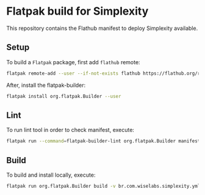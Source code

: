 # Flatpak build for Simplexity
This repository contains the Flathub manifest to deploy Simplexity available.

## Setup
To build a `Flatpak` package, first add `flathub` remote:

```sh
flatpak remote-add --user --if-not-exists flathub https://flathub.org/repo/flathub.flatpakrepo
```

After, install the flatpak-builder:

```sh
flatpak install org.flatpak.Builder --user
```

## Lint
To run lint tool in order to check manifest, execute:

```sh
flatpak run --command=flatpak-builder-lint org.flatpak.Builder manifest br.com.wiselabs.simplexity.yml
```

## Build
To build and install locally, execute:

```sh
flatpak run org.flatpak.Builder build -v br.com.wiselabs.simplexity.yml --ccache --install-deps-from=flathub --force-clean --user --install
```
